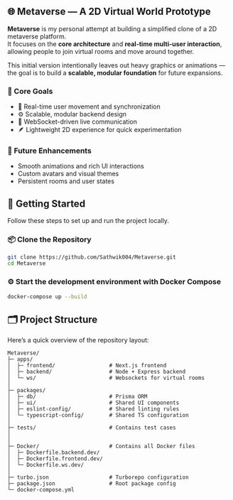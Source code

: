 ## 🌐 Metaverse — A 2D Virtual World Prototype  

**Metaverse** is my personal attempt at building a simplified clone of a 2D metaverse platform.  
It focuses on the **core architecture** and **real-time multi-user interaction**, allowing people to join virtual rooms and move around together.  

This initial version intentionally leaves out heavy graphics or animations — the goal is to build a **scalable, modular foundation** for future expansions.  

### 🚀 Core Goals  
- 🧩 Real-time user movement and synchronization  
- ⚙️ Scalable, modular backend design  
- 🔌 WebSocket-driven live communication  
- 🪶 Lightweight 2D experience for quick experimentation  

### 🎨 Future Enhancements 
- Smooth animations and rich UI interactions  
- Custom avatars and visual themes  
- Persistent rooms and user states  


## 🏁 Getting Started  

Follow these steps to set up and run the project locally.


### 📦 Clone the Repository

```bash
git clone https://github.com/Sathwik004/Metaverse.git
cd Metaverse
```
### ⚙️ Start the development environment with Docker Compose
```bash
docker-compose up --build
```

## 🗂️ Project Structure

Here’s a quick overview of the repository layout:

```
Metaverse/
├─ apps/
│  ├─ frontend/                 # Next.js frontend
│  ├─ backend/                  # Node + Express backend
│  └─ ws/                       # Websockets for virtual rooms
│
├─ packages/
│  ├─ db/                       # Prisma ORM
│  ├─ ui/                       # Shared UI components
│  ├─ eslint-config/            # Shared linting rules
│  └─ typescript-config/        # Shared TS configuration
│
├─ tests/                       # Contains test cases
│
│
├─ Docker/                      # Contains all Docker files
│  ├─ Dockerfile.backend.dev/                   
│  ├─ Dockerfile.frontend.dev/        
│  └─ Dockerfile.ws.dev/    
│
├─ turbo.json                   # Turborepo configuration
├─ package.json                 # Root package config
└─ docker-compose.yml

```


